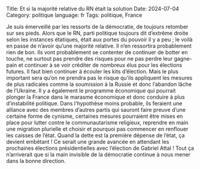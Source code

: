 Title: Et si la majorité relative du RN était la solution
Date: 2024-07-04
Category: politique
language: fr
Tags: politique, France

Je suis émerveillé par les ressorts de la démocratie, de toujours retomber 
sur ses pieds. Alors que le RN, parti politique toujours dit d’extrême 
droite selon les instances étatiques, était aux portes du pouvoir il y a 
peu ; le voilà en passe de n’avoir qu’une majorité relative. Il n’en 
ressortira probablement rien de bon. Ils vont probablement se contenter de 
continuer de botter en touche, ne surtout pas prendre des risques pour ne 
pas perdre leur gagne-pain et continuer à se voir créditer de nombreux élus 
pour les élections futures. Il faut bien continuer à écouler les kits 
d’élection. Mais le plus important sera qu’on ne prendra pas le risque 
qu’ils appliquent les mesures de plus radicales comme la soumission à la 
Russie et donc l’abandon lâche de l’Ukraine. Il y a également le programme 
économique qui pourrait plonger la France dans le marasme économique et 
donc conduire à plus d’instabilité politique. Dans l'hypothèse moins 
probable, ils feraient une alliance avec des membres d’autres partis qui 
sauront faire preuve d’une certaine forme de cynisme, certaines mesures 
pourraient être mises en place pour lutter contre le communautarisme 
religieux, reprendre en main une migration plurielle et choisir et pourquoi 
pas commencer en renflouer les caisses de l’état. Quand la dette est la 
première dépense de l’état, ça devient embêtant ! Ce serait une grande 
avancée en attendant les prochaines élections présidentielles avec 
l’élection de Gabriel Attal ! Tout ça n’arriverait que si la main invisible 
de la démocratie continue à nous mener dans la bonne direction.